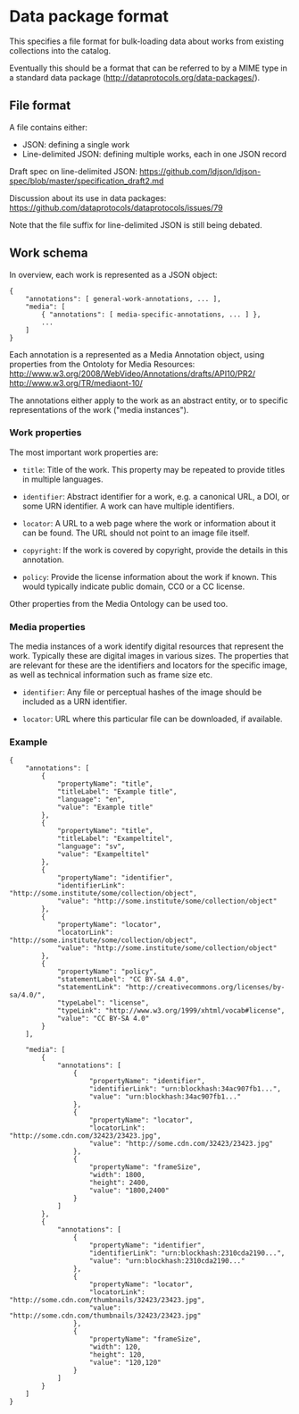 
Data package format
===================

This specifies a file format for bulk-loading data about works from
existing collections into the catalog.

Eventually this should be a format that can be referred to by a MIME
type in a standard data package
(http://dataprotocols.org/data-packages/).


File format
-----------

A file contains either:

* JSON: defining a single work
* Line-delimited JSON: defining multiple works, each in one JSON record

Draft spec on line-delimited JSON:
https://github.com/ldjson/ldjson-spec/blob/master/specification_draft2.md

Discussion about its use in data packages:
https://github.com/dataprotocols/dataprotocols/issues/79

Note that the file suffix for line-delimited JSON is still being debated.


Work schema
-----------

In overview, each work is represented as a JSON object:

    {
        "annotations": [ general-work-annotations, ... ],
        "media": [
            { "annotations": [ media-specific-annotations, ... ] },
            ...
        ]
    }

Each annotation is a represented as a Media Annotation object, using
properties from the Ontoloty for Media Resources:
http://www.w3.org/2008/WebVideo/Annotations/drafts/API10/PR2/
http://www.w3.org/TR/mediaont-10/

The annotations either apply to the work as an abstract entity, or to
specific representations of the work ("media instances").

### Work properties

The most important work properties are:

* `title`: Title of the work. This property may be repeated to provide
  titles in multiple languages.

* `identifier`: Abstract identifier for a work, e.g. a canonical URL,
  a DOI, or some URN identifier.  A work can have multiple
  identifiers.

* `locator`: A URL to a web page where the work or information about
  it can be found.  The URL should not point to an image file itself.

* `copyright`: If the work is covered by copyright, provide the
  details in this annotation.

* `policy`: Provide the license information about the work if known.
  This would typically indicate public domain, CC0 or a CC license.

Other properties from the Media Ontology can be used too.


### Media properties

The media instances of a work identify digital resources that
represent the work.  Typically these are digital images in various
sizes.  The properties that are relevant for these are the identifiers
and locators for the specific image, as well as technical information
such as frame size etc.

* `identifier`: Any file or perceptual hashes of the image should be
  included as a URN identifier.

* `locator`: URL where this particular file can be downloaded, if
  available.


### Example

    {
        "annotations": [
            {
                "propertyName": "title",
                "titleLabel": "Example title",
                "language": "en",
                "value": "Example title"
            },
            {
                "propertyName": "title",
                "titleLabel": "Exampeltitel",
                "language": "sv",
                "value": "Exampeltitel"
            },
            {
                "propertyName": "identifier",
                "identifierLink": "http://some.institute/some/collection/object",
                "value": "http://some.institute/some/collection/object"
            },
            {
                "propertyName": "locator",
                "locatorLink": "http://some.institute/some/collection/object",
                "value": "http://some.institute/some/collection/object"
            },
            {
                "propertyName": "policy",
                "statementLabel": "CC BY-SA 4.0",
                "statementLink": "http://creativecommons.org/licenses/by-sa/4.0/",
                "typeLabel": "license",
                "typeLink": "http://www.w3.org/1999/xhtml/vocab#license",
                "value": "CC BY-SA 4.0"
            }
        ],
    
        "media": [
            {
                "annotations": [
                    {
                        "propertyName": "identifier",
                        "identifierLink": "urn:blockhash:34ac907fb1...",
                        "value": "urn:blockhash:34ac907fb1..."
                    },
                    {
                        "propertyName": "locator",
                        "locatorLink": "http://some.cdn.com/32423/23423.jpg",
                        "value": "http://some.cdn.com/32423/23423.jpg"
                    },
                    {
                        "propertyName": "frameSize",
                        "width": 1800,
                        "height": 2400,
                        "value": "1800,2400"
                    }
                ]
            },
            {
                "annotations": [
                    {
                        "propertyName": "identifier",
                        "identifierLink": "urn:blockhash:2310cda2190...",
                        "value": "urn:blockhash:2310cda2190..."
                    },
                    {
                        "propertyName": "locator",
                        "locatorLink": "http://some.cdn.com/thumbnails/32423/23423.jpg",
                        "value": "http://some.cdn.com/thumbnails/32423/23423.jpg"
                    },
                    {
                        "propertyName": "frameSize",
                        "width": 120,
                        "height": 120,
                        "value": "120,120"
                    }
                ]
            }
        ]
    }
